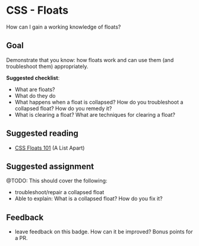 # CSS - Floats
How can I gain a working knowledge of floats?

## Goal
Demonstrate that you know: how floats work and can use them (and troubleshoot them) appropriately.

**Suggested checklist**:  
- What are floats?
- What do they do
- What happens when a float is collapsed? How do you troubleshoot a collapsed float? How do you remedy it?
- What is clearing a float? What are techniques for clearing a float?

## Suggested reading
- [CSS Floats 101](http://alistapart.com/article/css-floats-101) (A List Apart)

## Suggested assignment
@TODO: This should cover the following:
- troubleshoot/repair a collapsed float
- Able to explain: What is a collapsed float? How do you fix it?



## Feedback
- leave feedback on this badge. How can it be improved? Bonus points for a PR.
